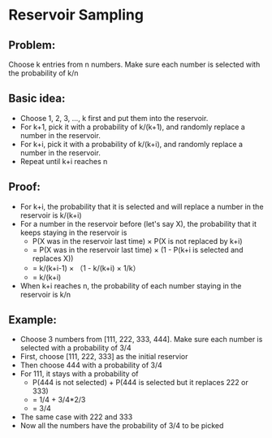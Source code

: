 # Reservoir Sampling

## Problem:
Choose k entries from n numbers. Make sure each number is selected with the probability of k/n

## Basic idea:
- Choose 1, 2, 3, ..., k first and put them into the reservoir.
- For k+1, pick it with a probability of k/(k+1), and randomly replace a number in the reservoir.
- For k+i, pick it with a probability of k/(k+i), and randomly replace a number in the reservoir.
- Repeat until k+i reaches n

## Proof:
- For k+i, the probability that it is selected and will replace a number in the reservoir is k/(k+i)
- For a number in the reservoir before (let's say X), the probability that it keeps staying in the reservoir is
    * P(X was in the reservoir last time) × P(X is not replaced by k+i)
    * = P(X was in the reservoir last time) × (1 - P(k+i is selected and replaces X))
    * = k/(k+i-1) × （1 - k/(k+i) × 1/k）
    * = k/(k+i)
- When k+i reaches n, the probability of each number staying in the reservoir is k/n

## Example:
- Choose 3 numbers from [111, 222, 333, 444]. Make sure each number is selected with a probability of 3/4
- First, choose [111, 222, 333] as the initial reservior
- Then choose 444 with a probability of 3/4
- For 111, it stays with a probability of
    * P(444 is not selected) + P(444 is selected but it replaces 222 or 333)
    * = 1/4 + 3/4*2/3
    * = 3/4
- The same case with 222 and 333
- Now all the numbers have the probability of 3/4 to be picked